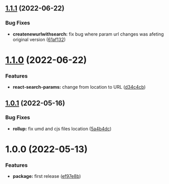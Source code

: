 ## [1.1.1](https://github.com/resourge/react-search-params/compare/v1.1.0...v1.1.1) (2022-06-22)


### Bug Fixes

* **createnewurlwithsearch:** fix bug where param url changes was afeting original version ([61af132](https://github.com/resourge/react-search-params/commit/61af1326348b2cc2aff6cf0e99ca6a349b95c05f))

# [1.1.0](https://github.com/resourge/react-search-params/compare/v1.0.1...v1.1.0) (2022-06-22)


### Features

* **react-search-params:** change from location to URL ([d34c4cb](https://github.com/resourge/react-search-params/commit/d34c4cb2e4a27f62b04388cd64a7380db861cc1d))

## [1.0.1](https://github.com/resourge/react-search-params/compare/v1.0.0...v1.0.1) (2022-05-16)


### Bug Fixes

* **rollup:** fix umd and cjs files location ([5a4b4dc](https://github.com/resourge/react-search-params/commit/5a4b4dc90f60b2032d29d0c9d882fa630cc2a109))

# 1.0.0 (2022-05-13)


### Features

* **package:** first release ([ef97e8b](https://github.com/resourge/react-search-params/commit/ef97e8bea93b82dff9aa96a2739592c515a94785))
